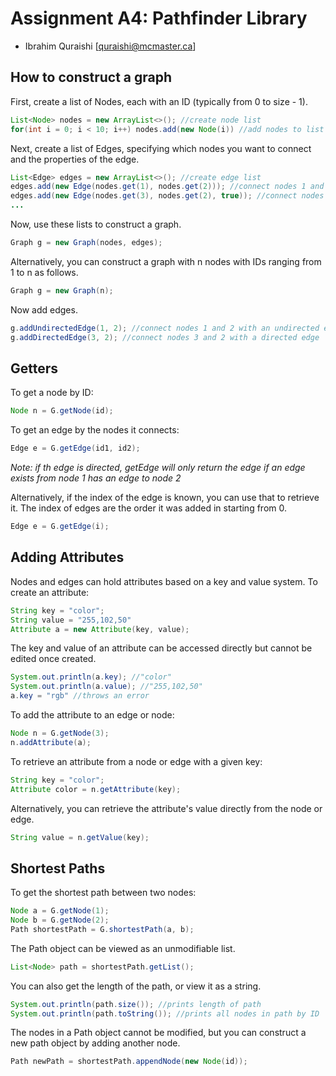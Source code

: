 # Assignment A4: Pathfinder Library

- Ibrahim Quraishi [quraishi@mcmaster.ca]

## How to construct a graph

First, create a list of Nodes, each with an ID (typically from 0 to size - 1).

```java
List<Node> nodes = new ArrayList<>(); //create node list
for(int i = 0; i < 10; i++) nodes.add(new Node(i)) //add nodes to list
```

Next, create a list of Edges, specifying which nodes you want to connect and the properties of the edge.

```java
List<Edge> edges = new ArrayList<>(); //create edge list
edges.add(new Edge(nodes.get(1), nodes.get(2))); //connect nodes 1 and 2 with an undirected edge
edges.add(new Edge(nodes.get(3), nodes.get(2), true)); //connect nodes 3 and 2 with a directed edge
...
```

Now, use these lists to construct a graph.

```java
Graph g = new Graph(nodes, edges);
```

Alternatively, you can construct a graph with n nodes with IDs ranging from 1 to n as follows.

```java
Graph g = new Graph(n);
```

Now add edges.

```java
g.addUndirectedEdge(1, 2); //connect nodes 1 and 2 with an undirected edge
g.addDirectedEdge(3, 2); //connect nodes 3 and 2 with a directed edge
```

## Getters

To get a node by ID:

```java
Node n = G.getNode(id);
```

To get an edge by the nodes it connects:

```java
Edge e = G.getEdge(id1, id2);
```
_Note: if th edge is directed, getEdge will only return the edge if an edge exists from node 1 has an edge to node 2_

Alternatively, if the index of the edge is known, you can use that to retrieve it. The index of edges are the order it was added in starting from 0.

```java
Edge e = G.getEdge(i);
```

## Adding Attributes

Nodes and edges can hold attributes based on a key and value system. To create an attribute:

```java
String key = "color";
String value = "255,102,50"
Attribute a = new Attribute(key, value);
```

The key and value of an attribute can be accessed directly but cannot be edited once created.

```java
System.out.println(a.key); //"color"
System.out.println(a.value); //"255,102,50"
a.key = "rgb" //throws an error
```

To add the attribute to an edge or node:

```java
Node n = G.getNode(3);
n.addAttribute(a);
```

To retrieve an attribute from a node or edge with a given key:

```java
String key = "color";
Attribute color = n.getAttribute(key);
```

Alternatively, you can retrieve the attribute's value directly from the node or edge.

```java
String value = n.getValue(key);
```

## Shortest Paths

To get the shortest path between two nodes:

```java
Node a = G.getNode(1); 
Node b = G.getNode(2);
Path shortestPath = G.shortestPath(a, b);
```

The Path object can be viewed as an unmodifiable list.

```java
List<Node> path = shortestPath.getList();
```

You can also get the length of the path, or view it as a string.

```java
System.out.println(path.size()); //prints length of path
System.out.println(path.toString()); //prints all nodes in path by ID
```

The nodes in a Path object cannot be modified, but you can construct a new path object by adding another node.

```java
Path newPath = shortestPath.appendNode(new Node(id));
```
